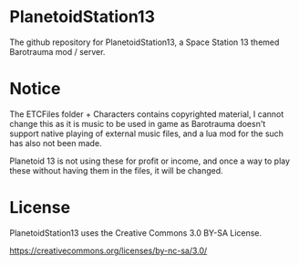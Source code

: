 # PlanetoidStation13
The github repository for PlanetoidStation13, a Space Station 13 themed Barotrauma mod / server.

# Notice

The ETCFiles folder + Characters contains copyrighted material, I cannot change this as it is music to be used in game as Barotrauma doesn't support native playing of external music files, and a lua mod for the such has also not been made.

Planetoid 13 is not using these for profit or income, and once a way to play these without having them in the files, it will be changed.

# License
PlanetoidStation13 uses the Creative Commons 3.0 BY-SA License.

https://creativecommons.org/licenses/by-nc-sa/3.0/
